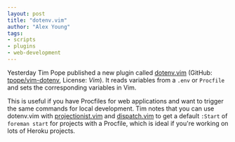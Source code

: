 ```yaml
---
layout: post
title: "dotenv.vim"
author: "Alex Young"
tags: 
- scripts
- plugins
- web-development
---
```


Yesterday Tim Pope published a new plugin called [dotenv.vim](http://www.vim.org/scripts/script.php?script_id=5176) (GitHub: [tpope/vim-dotenv](https://github.com/tpope/vim-dotenv), License: _Vim_).  It reads variables from a `.env` or `Procfile` and sets the corresponding variables in Vim.

This is useful if you have Procfiles for web applications and want to trigger the same commands for local development.  Tim notes that you can use dotenv.vim  with [projectionist.vim](https://github.com/tpope/vim-projectionist) and [dispatch.vim](https://github.com/tpope/vim-dispatch) to get a default `:Start` of `foreman start` for projects with a Procfile, which is ideal if you're working on lots of Heroku projects.
